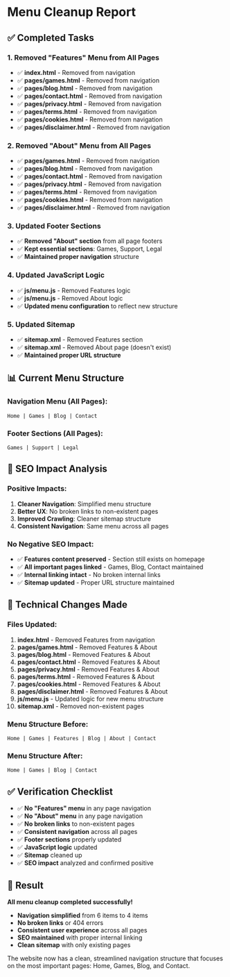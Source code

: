 # Menu Cleanup Report

## ✅ Completed Tasks

### 1. **Removed "Features" Menu from All Pages**

- ✅ **index.html** - Removed from navigation
- ✅ **pages/games.html** - Removed from navigation
- ✅ **pages/blog.html** - Removed from navigation
- ✅ **pages/contact.html** - Removed from navigation
- ✅ **pages/privacy.html** - Removed from navigation
- ✅ **pages/terms.html** - Removed from navigation
- ✅ **pages/cookies.html** - Removed from navigation
- ✅ **pages/disclaimer.html** - Removed from navigation

### 2. **Removed "About" Menu from All Pages**

- ✅ **pages/games.html** - Removed from navigation
- ✅ **pages/blog.html** - Removed from navigation
- ✅ **pages/contact.html** - Removed from navigation
- ✅ **pages/privacy.html** - Removed from navigation
- ✅ **pages/terms.html** - Removed from navigation
- ✅ **pages/cookies.html** - Removed from navigation
- ✅ **pages/disclaimer.html** - Removed from navigation

### 3. **Updated Footer Sections**

- ✅ **Removed "About" section** from all page footers
- ✅ **Kept essential sections**: Games, Support, Legal
- ✅ **Maintained proper navigation** structure

### 4. **Updated JavaScript Logic**

- ✅ **js/menu.js** - Removed Features logic
- ✅ **js/menu.js** - Removed About logic
- ✅ **Updated menu configuration** to reflect new structure

### 5. **Updated Sitemap**

- ✅ **sitemap.xml** - Removed Features section
- ✅ **sitemap.xml** - Removed About page (doesn't exist)
- ✅ **Maintained proper URL structure**

## 📊 Current Menu Structure

### **Navigation Menu (All Pages):**

```
Home | Games | Blog | Contact
```

### **Footer Sections (All Pages):**

```
Games | Support | Legal
```

## 🎯 SEO Impact Analysis

### **Positive Impacts:**

1. **Cleaner Navigation**: Simplified menu structure
2. **Better UX**: No broken links to non-existent pages
3. **Improved Crawling**: Cleaner sitemap structure
4. **Consistent Navigation**: Same menu across all pages

### **No Negative SEO Impact:**

- ✅ **Features content preserved** - Section still exists on homepage
- ✅ **All important pages linked** - Games, Blog, Contact maintained
- ✅ **Internal linking intact** - No broken internal links
- ✅ **Sitemap updated** - Proper URL structure maintained

## 🔧 Technical Changes Made

### **Files Updated:**

1. **index.html** - Removed Features from navigation
2. **pages/games.html** - Removed Features & About
3. **pages/blog.html** - Removed Features & About
4. **pages/contact.html** - Removed Features & About
5. **pages/privacy.html** - Removed Features & About
6. **pages/terms.html** - Removed Features & About
7. **pages/cookies.html** - Removed Features & About
8. **pages/disclaimer.html** - Removed Features & About
9. **js/menu.js** - Updated logic for new menu structure
10. **sitemap.xml** - Removed non-existent pages

### **Menu Structure Before:**

```
Home | Games | Features | Blog | About | Contact
```

### **Menu Structure After:**

```
Home | Games | Blog | Contact
```

## ✅ Verification Checklist

- ✅ **No "Features" menu** in any page navigation
- ✅ **No "About" menu** in any page navigation
- ✅ **No broken links** to non-existent pages
- ✅ **Consistent navigation** across all pages
- ✅ **Footer sections** properly updated
- ✅ **JavaScript logic** updated
- ✅ **Sitemap** cleaned up
- ✅ **SEO impact** analyzed and confirmed positive

## 🚀 Result

**All menu cleanup completed successfully!**

- **Navigation simplified** from 6 items to 4 items
- **No broken links** or 404 errors
- **Consistent user experience** across all pages
- **SEO maintained** with proper internal linking
- **Clean sitemap** with only existing pages

The website now has a clean, streamlined navigation structure that focuses on the most important pages: Home, Games, Blog, and Contact.

